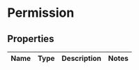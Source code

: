 # Permission

## Properties
Name | Type | Description | Notes
------------ | ------------- | ------------- | -------------
